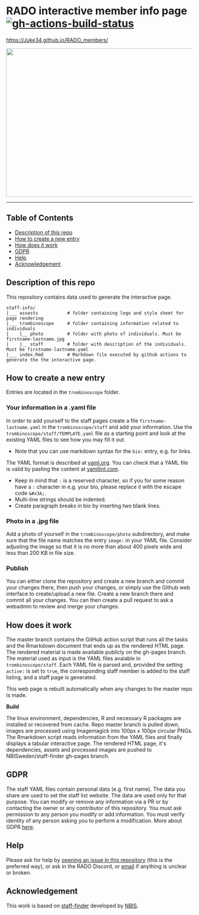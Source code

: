 # RADO interactive member info page [![gh-actions-build-status](https://github.com/Juke34/RADO_members/workflows/build/badge.svg)](https://github.com/Juke34/RADO_members/actions?workflow=build)

https://Juke34.github.io/RADO_members/

<img src="assets/example.png" width="600" height="400" />

---------------------------

## Table of Contents

   * [Description of this repo](#description-of-this-repo)
   * [How to create a new entry](#how-to-create-a-new-entry)
   * [How does it work](#how-does-it-work)
   * [GDPR](#gdpr)
   * [Help](#help)
   * [Acknowledgement](#acknowledgement)


## Description of this repo

This repository contains data used to generate the interactive page.  

```
staff-info/
|___ assests           # folder containing logo and style sheet for page rendering
|___ trombinoscope     # folder containing information related to individuals
|    |__ photo         # folder with photo of individuals. Must be firstname-lastname.jpg 
|    |__ staff         # folder with description of the individuals. Must be firstname-lastname.yaml
|___ index.Rmd         # Markdown file executed by github actions to generate the the interactive page.  
```

## How to create a new entry

Entries are located in the `trombinoscope` folder.  

### Your information in a .yaml file

In order to add yourself to the staff pages create a file
`firstname-lastname.yaml` in the `trombinoscope/staff` and add your information.
Use the `trombinoscope/staff/TEMPLATE.yaml` file as a starting point and look at the existing YAML
files to see how you may fill it out.

* Note that you can use markdown syntax for the `bio:` entry, e.g. for links.

The YAML format is described at [yaml.org](https://yaml.org/). You can
check that a YAML file is valid by pasting the content at
[yamllint.com](http://www.yamllint.com/).

* Keep in mind that `:` is a reserved character, so if you for some
reason have a `:` character in e.g. your bio, please replace it with the
escape code `&#x3A;`.
* Multi-line strings should be indented.
* Create paragraph breaks in bio by inserting two blank lines.

### Photo in a .jpg file

Add a photo of yourself in the `trombinoscope/photo` subdirectory, and make sure that
the file name matches the entry `image:` in your YAML file. Consider
adjusting the image so that it is no more than about 400 pixels wide and
less than 200 KB in file size.

### Publish

You can either clone the repository and create a new branch and commit
your changes there, then push your changes, or simply use the Github web
interface to create/upload a new file. Create a new
branch there and commit all your changes. You can then create a pull
request to ask a webadmin to review and merge your changes.

## How does it work

The master branch contains the GitHub action script that runs all the tasks and the Rmarkdown document that ends up as the rendered HTML page. The rendered material is made available publicly on the gh-pages branch.
The material used as input is the YAML files avaiable in `trombinoscope/staff`. Each YAML file is parsed 
and, provided the setting `active:` is set to `true`, the
corresponding staff member is added to the staff listing, and a staff page is generated.

This web page is rebuilt automatically when any changes to the master repo is made.

**Build**  

The linux environment, dependencies, R and necessary R packages are installed or recovered from cache. Repo master branch is pulled down, images are processed using Imagemagick into 100px x 100px circular PNGs. The Rmarkdown script reads information from the YAML files and finally displays a tabular interactive page. The rendered HTML page, it's dependencies, assets and processed images are pushed to NBISweden/staff-finder gh-pages branch.

## GDPR

The staff YAML files contain personal data (e.g. first name).
The data you share are used to set the staff list website. The data are used only for that purpose. 
You can modify or remove any information via a PR or by contacting the owner or any contributor of this repository.
You must ask permission to any person you modify or add information.
You must verify identity of any person asking you to perform a modification. 
More about GDPR [here](https://gdpr-info.eu).

## Help

Please ask for help by [opening an issue in this
repository](https://github.com/Juke34/RADO_members/issues/new)
(this is the preferred way), or ask in the RADO Discord, or [email](rado@listes.ird.fr) if anything is unclear or broken.

## Acknowledgement

This work is based on [staff-finder](https://github.com/NBISweden/staff-finder) developed by [NBIS](https://nbis.se).
